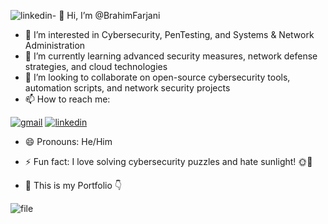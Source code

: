 ![linkedin](https://github.com/user-attachments/assets/13350ec1-9117-4a37-9694-6cc62bfcabd5)- 👋 Hi, I’m @BrahimFarjani
- 👀 I’m interested in Cybersecurity, PenTesting, and Systems & Network Administration
- 🌱 I’m currently learning advanced security measures, network defense strategies, and cloud technologies
- 💞️ I’m looking to collaborate on open-source cybersecurity tools, automation scripts, and network security projects
- 📫 How to reach me:

<a href="(mailto:farjaniibrahim2004@gmail.com)">![gmail](https://github.com/user-attachments/assets/9d2a3164-1191-4126-b4dd-d8ea70da2de2)</a>
<a href="[https://www.linkedin.com/in/brahim-farjani-543b9030a/]">![linkedin](https://github.com/user-attachments/assets/d7586a45-11a8-4efc-af3e-ff386b5f9805)
</a>
- 😄 Pronouns: He/Him
- ⚡ Fun fact: I love solving cybersecurity puzzles and hate sunlight! 🌞🚫


- :construction_worker: This is my Portfolio :point_down:
  
![file](https://github.com/user-attachments/assets/b984df29-d2ed-4689-801c-7901ce8eb2e8)
